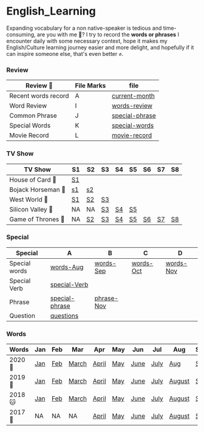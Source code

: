 # English_Learning
  
Expanding vocabulary for a non native-speaker is tedious and time-consuming, are you with me 🤔? I try to record the **words or phrases** I encounter daily with some necessary context, hope it makes my English/Culture learning journey easier and more delight, and hopefully if it can inspire someone else, that's even better ✊.  

### Review 
|  Review 🐗   |    File Marks       |  file   	|
| ------------- |-------------  | ------- |
|    Recent words record   |  A  | [current-month](./words/2020/words-Oct.md)   |
|    Word Review   |  I  |  [words-review](./words-review.md)       |
|    Common Phrase |  J  | [special-phrase](./special/phrase.md)       |
|    Special Words |  K  | [special-words](./special/special-words-Sep.md)       |
|    Movie Record |  L | [movie-record](./media/movie.md)       |

### TV Show 
|  TV Show      |     S1     |  S2 	| S3   | S4 | S5 | S6   | S7   | S8   |
| ------------ |--------  | ------- | ---- | ---| -- | ---  | ---  | ---  |
|    House of Card  🐺  |    [S1](./media/houseOfCards/HOC1.md) 
|    Bojack Horseman 🐴 |  [s1](./media/bojack-horseman/bojack1.md) | [s2](./media/bojack-horseman/bojack2.md)
|    West World 🤖   |  [S1](./media/westWorld/ww1.md) | [S2](./media/westWorld/ww2.md) | [S3](./media/westWorld/ww3.md)  
| Silicon Valley 🐨 | NA| NA | [S3](./media/siliconValley/sv3.md) | [S4](./media/siliconValley/sv4.md)| [S5](./media/siliconValley/sv5.md) 
| Game of Thrones 👑 | NA | [S2](./media/GOT/GOT2.md) | [S3](./media/GOT/GOT3.md) | [S4](./media/GOT/GOT4.md) | [S5](./media/GOT/GOT5.md)  | [S6](./media/GOT/GOT6.md)  | [S7](./media/GOT/GOT7.md)  | [S8](./media/GOT/GOT8.md)

### Special 
|  Special      |   A       |  B   	| C   |   D   |
| ------------- |---------  | ------- | --|  ---- | 
|    Special words    |  [words-Aug](./special/special-words-Aug.md) | [words-Sep](./special/special-words-Sep.md) | [words-Oct](./special/special-words-Oct.md) | [words-Nov](./special/special-words-Nov.md)
| Special Verb | [special-Verb](./special/verb-special.md)
|  Phrase    |    [special-phrase](./special/phrase.md) | [phrase-Nov](./special/phrase-Nov.md)  
| Question | [questions](./words-question.md) | 


### Words 
|  Words | Jan | Feb | Mar | Apr | May | Jun | Jul | Aug | Sep | Oct | Nov | Dec
| ------------- | --  | --- | --- | --- | --- | --- | --- | --- | --- | --- | --- | --- 
| 2020 👊 | [Jan](./words/2020/words-Jan.md) | [Feb](./words/2020/words-Feb.md) | [March](./words/2020/words-Mar.md) |  [April](./words/2020/words-April.md) | [May](./words/2020/words-May.md) | [June](./words/2020/words-Jun.md) | [July](./words/2020/words-July.md) | [Aug](./words/2020/words-Aug.md) | [Sep](./words/2020/words-Sep.md) | [Oct](./words/2020/words-Oct.md) | [Nov](./words/2020/words-Nov.md)
| 2019  🏃| [Jan](./words/2019/words-Jan.md) | [Feb](./words/2019/words-Feb.md) | [March](./words/2019/words-March.md) |  [April](./words/2019/words-April.md) | [May](./words/2019/words-May.md) | [June](./words/2019/words-June.md) | [July](./words/2019/words-July.md) |  [August](./words/2019/words-Aug.md) | [Sep](./words/2019/words-Sep.md) | [Oct](./words/2019/words-Oct.md) | [Nov](./words/2019/words-Nov.md) | [Dec](./words/2019/words-Dec.md)
| 2018 🐱 | [Jan](./words/2018/words-Jan.md) | [Feb](./words/2018/words-Feb.md) | [March](./words/2018/words-Mar.md) | [April](./words/2018/words-Apr.md)  | [May](./words/2018/words-May.md)  | [June](./words/2018/words-Jun.md)  | [July](./words/2018/words-Jul.md)  | [August](./words/2018/words-Aug.md)  | [Sep](./words/2018/words-Sep.md)  | [Oct](./words/2018/words-Oct.md) | [Nov](./words/2018/words-Nov.md)  | [Dec](./words/2018/words-Dec.md)
| 2017  👀 | NA | NA | NA| [April](./words/2017/words-Apr.md)  | [May](./words/2017/words-May.md)  | [June](./words/2017/words-Jun.md)  | [July](./words/2017/words-Jul.md)  | [August](./words/2017/words-Aug.md)  | [Sep](./words/2017/words-Sep.md)  | [Oct](./words/2017/words-Oct.md) | [Nov](./words/2017/words-Nov.md)  | [Dec](./words/2017/words-Dec.md)


